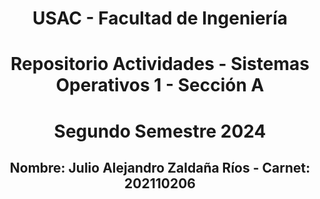 # <div align="center">USAC - Facultad de Ingeniería </div>
# <div align="center">Repositorio Actividades - Sistemas Operativos 1 - Sección A</div>
# <div align="center">Segundo Semestre 2024 </div>
##  <div align="center">Nombre: Julio Alejandro Zaldaña Ríos - Carnet: 202110206</div>

